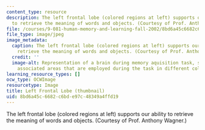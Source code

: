 ```yaml
---
content_type: resource
description: The left frontal lobe (colored regions at left) supports our ability
  to retrieve the meaning of words and objects. (Courtesy of Prof. Anthony Wagner.)
file: /courses/9-081-human-memory-and-learning-fall-2002/8bd6a45c6682c6bde97c48349a4ffd19_9-081f02-th.jpg
file_type: image/jpeg
image_metadata:
  caption: The left frontal lobe (colored regions at left) supports our ability to
    retrieve the meaning of words and objects. (Courtesy of Prof. Anthony Wagner.)
  credit: ''
  image-alt: Representation of a brain during memory aquisition task, showing the
    associated areas that are employed during the task in different colors.
learning_resource_types: []
ocw_type: OCWImage
resourcetype: Image
title: Left Frontal Lobe (thumbnail)
uid: 8bd6a45c-6682-c6bd-e97c-48349a4ffd19
---
```

The left frontal lobe (colored regions at left) supports our ability to retrieve the meaning of words and objects. (Courtesy of Prof. Anthony Wagner.)

